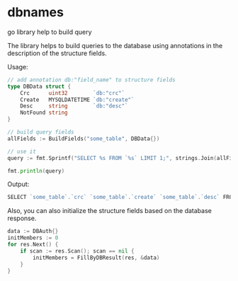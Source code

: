 # dbnames
go library help to build query

The library helps to build queries to the database using annotations in the description of the structure fields.

Usage:
```go
// add annotation db:"field_name" to structure fields
type DBData struct {
	Crc      uint32        `db:"crc"`
	Create   MYSQLDATETIME `db:"create"`
	Desc     string        `db:"desc"`
	NotFound string
}

// build query fields
allFields := BuildFields("some_table", DBData{})

// use it
query := fmt.Sprintf("SELECT %s FROM `%s` LIMIT 1;", strings.Join(allFields, ", "), "some_table")

fmt.println(query)
```
Output:
```go
SELECT `some_table`.`crc` `some_table`.`create` `some_table`.`desc` FROM `some_table` LIMIT 1;
```

Also, you can also initialize the structure fields based on the database response.
```go
data := DBAuth{}
initMembers := 0
for res.Next() {
	if scan := res.Scan(); scan == nil {
		initMembers = FillByDBResult(res, &data)
	}
}
```
